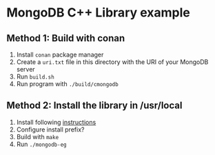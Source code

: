 # MongoDB C++ Library example

## Method 1: Build with conan

1. Install `conan` package manager
2. Create a `uri.txt` file in this directory with the URI of your MongoDB server
3. Run `build.sh`
4. Run program with `./build/cmongodb`

## Method 2: Install the library in /usr/local

1. Install following [instructions](https://www.mongodb.com/docs/languages/cpp/cpp-driver/current/installation/linux/#std-label-cpp-installation-linux)
2. Configure install prefix?
3. Build with `make`
4. Run `./mongodb-eg`
